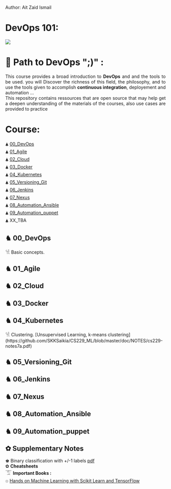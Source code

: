 Author: Ait Zaid Ismail

# DevOps 101:

<img src="rsrc/DevOps/devops-process.png">

# 🥤 Path to DevOps ";)" :

<p align="justify">This course provides a broad introduction to <b>DevOps</b> and and the tools to be used. you will Discover the richness of this field, the philosophy, and to use the tools given to accomplish <b>continuous integration</b>, deployement and automation ... <br/>
This repository contains ressources that are open source that may help get a deepen understanding of the materials of the courses, also use cases are provided to practice</p>

# Course:

🛦 [00_DevOps](https://github.com/SKKSaikia/CS229_ML/blob/master/PSET/2018/ps0.pdf) <br/>
🛦 [01_Agile](https://github.com/SKKSaikia/CS229_ML/blob/master/PSET/2018/ps1.zip) <br/>
🛦 [02_Cloud](https://github.com/SKKSaikia/CS229_ML/blob/master/PSET/2018/ps1.zip) <br/>
🛦 [03_Docker](https://github.com/SKKSaikia/CS229_ML/blob/master/PSET/2018/ps1.zip) <br/>
🛦 [04_Kubernetes](https://github.com/SKKSaikia/CS229_ML/blob/master/PSET/2018/ps2.zip) <br/>
🛦 [05_Versioning_Git](https://github.com/SKKSaikia/CS229_ML/blob/master/PSET/2018/ps3.zip) <br/>
🛦 [06_Jenkins](https://github.com/SKKSaikia/CS229_ML/blob/master/PSET/2018/ps1.zip) <br/>
🛦 [07_Nexus](https://github.com/SKKSaikia/CS229_ML/blob/master/PSET/2018/ps1.zip) <br/>
🛦 [08_Automation_Ansible](https://github.com/SKKSaikia/CS229_ML/blob/master/PSET/2018/ps4_v5_release.zip) <br/>
🛦 [09_Automation_puppet](https://github.com/SKKSaikia/CS229_ML/blob/master/PSET/2018/ps1.zip) <br/>
🛦 XX_TBA  <br/>

<h2><b> ♞ 00_DevOps </b></h2>
𓀽 Basic concepts.
<h2><b> ♞ 01_Agile </b></h2>
<h2><b> ♞ 02_Cloud </b></h2>
<h2><b> ♞ 03_Docker </b></h2>
<h2><b> ♞ 04_Kubernetes </b></h2>
𓀽 Clustering. [Unsupervised Learning, k-means clustering](https://github.com/SKKSaikia/CS229_ML/blob/master/doc/NOTES/cs229-notes7a.pdf) <br/>
<h2><b> ♞ 05_Versioning_Git </b></h2>
<h2><b> ♞ 06_Jenkins </b></h2>
<h2><b> ♞ 07_Nexus </b></h2>
<h2><b> ♞ 08_Automation_Ansible </b></h2>
<h2><b> ♞ 09_Automation_puppet </b></h2>
<h2><b> ✿ Supplementary Notes </b></h2>

♚ Binary classification with +/-1 labels [pdf](https://github.com/SKKSaikia/CS229_ML/blob/master/doc/NOTES/supplementary_notes/1%20-%20loss-functions.pdf) <br/>
✿ <b>Cheatsheets </b><br/>
𓄆 <b>Important Books : </b><br/>
𓊖 [Hands on Machine Learning with Scikit Learn and TensorFlow](https://github.com/devakar/deep-learning-books/blob/master/Hands%20on%20Machine%20Learning%20with%20Scikit%20Learn%20and%20TensorFlow.pdf) <br/>

